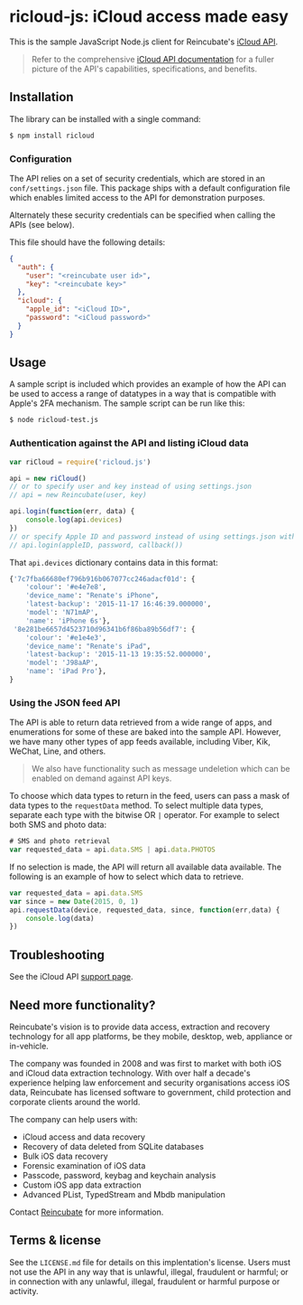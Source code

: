 # ricloud-js: iCloud access made easy

This is the sample JavaScript Node.js client for Reincubate's [iCloud API](https://www.reincubate.com/labs/icloud-api/?utm_source=github&utm_medium=ricloud-js&utm_campaign=ricloud).

> Refer to the comprehensive [iCloud API documentation](https://www.reincubate.com/contact/support/icloud-api/?utm_source=github&utm_medium=ricloud-js&utm_campaign=ricloud) for a fuller picture of the API's capabilities, specifications, and benefits.

## Installation

The library can be installed with a single command:

```bash
$ npm install ricloud
```

### Configuration

The API relies on a set of security credentials, which are stored in an `conf/settings.json` file. This package ships with a default configuration file which enables limited access to the API for demonstration purposes.

Alternately these security credentials can be specified when calling the APIs (see below).

This file should have the following details:

```json
{
  "auth": {
    "user": "<reincubate user id>",
    "key": "<reincubate key>"
  },
  "icloud": {
    "apple_id": "<iCloud ID>",
    "password": "<iCloud password>"
  }
}
```

## Usage

A sample script is included which provides an example of how the API can be used to access a range of datatypes in a way that is compatible with Apple's 2FA mechanism. The sample script can be run like this:

```bash
$ node ricloud-test.js
```

### Authentication against the API and listing iCloud data

```javascript
var riCloud = require('ricloud.js')

api = new riCloud()
// or to specify user and key instead of using settings.json
// api = new Reincubate(user, key)

api.login(function(err, data) {
    console.log(api.devices)
})
// or specify Apple ID and password instead of using settings.json with:
// api.login(appleID, password, callback())
```

That `api.devices` dictionary contains data in this format:

```python
{'7c7fba66680ef796b916b067077cc246adacf01d': {
    'colour': '#e4e7e8',
    'device_name': "Renate's iPhone",
    'latest-backup': '2015-11-17 16:46:39.000000',
    'model': 'N71mAP',
    'name': 'iPhone 6s'},
 '8e281be6657d4523710d96341b6f86ba89b56df7': {
    'colour': '#e1e4e3',
    'device_name': "Renate's iPad",
    'latest-backup': '2015-11-13 19:35:52.000000',
    'model': 'J98aAP',
    'name': 'iPad Pro'},
}
```

### Using the JSON feed API

The API is able to return data retrieved from a wide range of apps, and enumerations for some of these are baked into the sample API. However, we have many other types of app feeds available, including Viber, Kik, WeChat, Line, and others.

> We also have functionality such as message undeletion which can be enabled on demand against API keys.

To choose which data types to return in the feed, users can pass a mask of data types to the `requestData` method. To select multiple data types, separate each type with the bitwise OR ``|`` operator. For example to select both SMS and photo data:

```javascript
# SMS and photo retrieval
var requested_data = api.data.SMS | api.data.PHOTOS
```

If no selection is made, the API will return all available data available. The following is an example of how to select which data to retrieve.

```javascript
var requested_data = api.data.SMS
var since = new Date(2015, 0, 1)
api.requestData(device, requested_data, since, function(err,data) {
    console.log(data)
})
```

## Troubleshooting

See the iCloud API [support page](https://www.reincubate.com/contact/support/icloud-api/?utm_source=github&utm_medium=ricloud-js&utm_campaign=ricloud).

## <a name="more"></a>Need more functionality?

Reincubate's vision is to provide data access, extraction and recovery technology for all app platforms, be they mobile, desktop, web, appliance or in-vehicle.

The company was founded in 2008 and was first to market with both iOS and iCloud data extraction technology. With over half a decade's experience helping law enforcement and security organisations access iOS data, Reincubate has licensed software to government, child protection and corporate clients around the world.

The company can help users with:

* iCloud access and data recovery
* Recovery of data deleted from SQLite databases
* Bulk iOS data recovery
* Forensic examination of iOS data
* Passcode, password, keybag and keychain analysis
* Custom iOS app data extraction
* Advanced PList, TypedStream and Mbdb manipulation

Contact [Reincubate](https://www.reincubate.com/?utm_source=github&utm_medium=ricloud-js&utm_campaign=ricloud) for more information.

## Terms & license

See the `LICENSE.md` file for details on this implentation's license. Users must not use the API in any way that is unlawful, illegal, fraudulent or harmful; or in connection with any unlawful, illegal, fraudulent or harmful purpose or activity.
